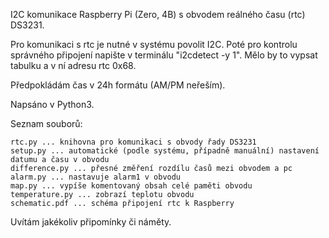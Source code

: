 I2C komunikace Raspberry Pi (Zero, 4B) s obvodem reálného času (rtc) DS3231.

Pro komunikaci s rtc je nutné v systému povolit I2C. Poté pro kontrolu správného připojení napište v terminálu "i2cdetect -y 1". Mělo by to vypsat tabulku a v ní adresu rtc 0x68.

Předpokládám čas v 24h formátu (AM/PM neřeším).

Napsáno v Python3.

Seznam souborů:

    rtc.py ... knihovna pro komunikaci s obvody řady DS3231
    setup.py ... automatické (podle systému, případně manuální) nastavení datumu a času v obvodu
    difference.py ... přesné změření rozdílu časů mezi obvodem a pc
    alarm.py ... nastavuje alarm1 v obvodu
    map.py ... vypíše komentovaný obsah celé paměti obvodu
    temperature.py ... zobrazí teplotu obvodu
    schematic.pdf ... schéma připojení rtc k Raspberry

Uvítám jakékoliv připomínky či náměty.
